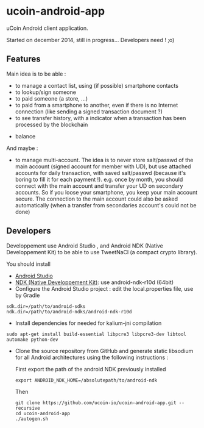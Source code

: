 # ucoin-android-app
uCoin Android client application.

Started on december 2014, still in progress... Developers need ! ;o)

## Features

Main idea is to be able :
- to manage a contact list, using (if possible) smartphone contacts
- to lookup/sign someone
- to paid someone (a store, ...)
- to paid from a smartphone to another, even if there is no Internet connection (like sending a signed transaction document ?)
- to see transfer history, with a indicator when a transaction has been processed by the blockchain
+ balance

And maybe :
- to manage multi-account.
  The idea is to never store salt/passwd of the main account (signed account for member with UD), but use attached accounts for daily transaction, with saved salt/passwd (because it's boring to fill it for each payment !). e.g. once by month, you should connect with the main account and transfer your UD on secondary accounts. So if you loose your smartphone, you keep your main account secure.
The connection to the main account could also be asked automatically (when a transfer from secondaries account's could not be done)

## Developers
Developpement use Android Studio , and Android NDK (Native Developpement Kit) to be able to use TweetNaCl (a compact crypto library).

You should install
- [Android Studio](https://developer.android.com/sdk/index.html)
- [NDK (Native Developpement Kit)](https://developer.android.com/tools/sdk/ndk/index.html): use android-ndk-r10d (64bit)
- Configure the Android Studio project : edit the local.properties file, use by Gradle
```
sdk.dir=/path/to/android-sdks
ndk.dir=/path/to/android-ndks/android-ndk-r10d
```

- Install dependencies for needed for kalium-jni compilation
```
sudo apt-get install build-essential libpcre3 libpcre3-dev libtool automake python-dev
```
- Clone the source repository from GitHub and generate static libsodium for all Android architectures using the following instructions :

	First export the path of the android NDK previously installed
	```
	export ANDROID_NDK_HOME=/absolutepath/to/android-ndk
	```

	Then

	```
	git clone https://github.com/ucoin-io/ucoin-android-app.git --recursive
	cd ucoin-android-app
	./autogen.sh
	```